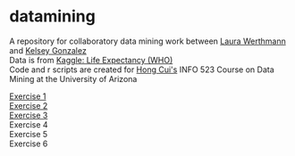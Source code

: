 # datamining
A repository for collaboratory data mining work between [Laura Werthmann](https://www.laurawerthmann.com/) and [Kelsey Gonzalez](https://kelseygonzalez.github.io/)  
Data is from [Kaggle: Life Expectancy (WHO)](https://www.kaggle.com/kumarajarshi/life-expectancy-who)  
Code and r scripts are created for [Hong Cui's](https://ischool.arizona.edu/people/hong-cui) INFO 523 Course on Data Mining at the University of Arizona


[Exercise 1](https://kelseygonzalez.github.io/datamining/R-exercise-1.html)    
[Exercise 2](https://kelseygonzalez.github.io/datamining/R-exercise-2.html)  
[Exercise 3](https://kelseygonzalez.github.io/datamining/R-exercise-3.html)  
Exercise 4  
Exercise 5  
Exercise 6  
  


